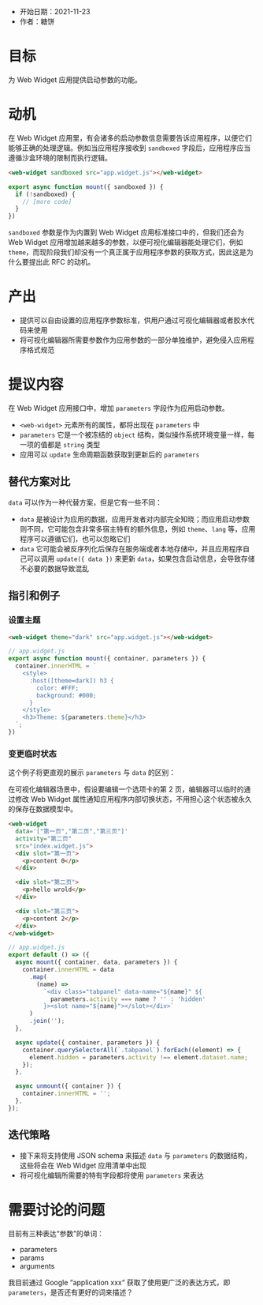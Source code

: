 - 开始日期：2021-11-23
- 作者：糖饼

# 目标

为 Web Widget 应用提供启动参数的功能。

# 动机

在 Web Widget 应用里，有会诸多的启动参数信息需要告诉应用程序，以便它们能够正确的处理逻辑。例如当应用程序接收到 `sandboxed` 字段后，应用程序应当遵循沙盒环境的限制而执行逻辑。

```html
<web-widget sandboxed src="app.widget.js"></web-widget>
```

```js
export async function mount({ sandboxed }) {
  if (!sandboxed) {
    // [more code]
  }
})
```

`sandboxed` 参数是作为内置到 Web Widget 应用标准接口中的，但我们还会为 Web Widget 应用增加越来越多的参数，以便可视化编辑器能处理它们，例如 `theme`，而现阶段我们却没有一个真正属于应用程序参数的获取方式，因此这是为什么要提出此 RFC 的动机。

# 产出

- 提供可以自由设置的应用程序参数标准，供用户通过可视化编辑器或者胶水代码来使用
- 将可视化编辑器所需要参数作为应用参数的一部分单独维护，避免侵入应用程序格式规范

# 提议内容

在 Web Widget 应用接口中，增加 `parameters` 字段作为应用启动参数。

- `<web-widget>` 元素所有的属性，都将出现在 `parameters` 中
- `parameters` 它是一个被冻结的 `object` 结构，类似操作系统环境变量一样，每一项的值都是 `string` 类型
- 应用可以 `update` 生命周期函数获取到更新后的 `parameters`

## 替代方案对比

`data` 可以作为一种代替方案，但是它有一些不同：

- `data` 是被设计为应用的数据，应用开发者对内部完全知晓；而应用启动参数则不同，它可能包含非常多宿主特有的额外信息，例如 `theme`、`lang` 等，应用程序可以遵循它们，也可以忽略它们
- `data` 它可能会被反序列化后保存在服务端或者本地存储中，并且应用程序自己可以调用 `update({ data })` 来更新 `data`，如果包含启动信息，会导致存储不必要的数据导致混乱

## 指引和例子

### 设置主题

```html
<web-widget theme="dark" src="app.widget.js"></web-widget>
```

```js
// app.widget.js
export async function mount({ container, parameters }) {
  container.innerHTML = `
    <style>
      :host([theme=dark]) h3 {
        color: #FFF;
        background: #000;
      }
    </style>
    <h3>Theme: ${parameters.theme}</h3>
  `;
})
```

### 变更临时状态

这个例子将更直观的展示 `parameters` 与 `data` 的区别：

在可视化编辑器场景中，假设要编辑一个选项卡的第 2 页，编辑器可以临时的通过修改 Web Widget 属性通知应用程序内部切换状态，不用担心这个状态被永久的保存在数据模型中。

```html
<web-widget
  data='["第一页","第二页","第三页"]'
  activity="第二页"
  src="index.widget.js">
  <div slot="第一页">
    <p>content 0</p>
  </div>

  <div slot="第二页">
    <p>hello wrold</p>
  </div>

  <div slot="第三页">
    <p>content 2</p>
  </div>
</web-widget>
```

```js
// app.widget.js
export default () => ({
  async mount({ container, data, parameters }) {
    container.innerHTML = data
      .map(
        (name) =>
          `<div class="tabpanel" data-name="${name}" ${
            parameters.activity === name ? '' : 'hidden'
          }><slot name="${name}"></slot></div>`
      )
      .join('');
  },

  async update({ container, parameters }) {
    container.querySelectorAll(`.tabpanel`).forEach((element) => {
      element.hidden = parameters.activity !== element.dataset.name;
    });
  },

  async unmount({ container }) {
    container.innerHTML = '';
  },
});
```

## 迭代策略

- 接下来将支持使用 JSON schema 来描述 `data` 与 `parameters` 的数据结构，这些将会在 Web Widget 应用清单中出现
- 将可视化编辑所需要的特有字段都将使用 `parameters` 来表达

# 需要讨论的问题

目前有三种表达“参数”的单词：

- parameters
- params
- arguments

我目前通过 Google “application xxx“ 获取了使用更广泛的表达方式，即 `parameters`，是否还有更好的词来描述？
